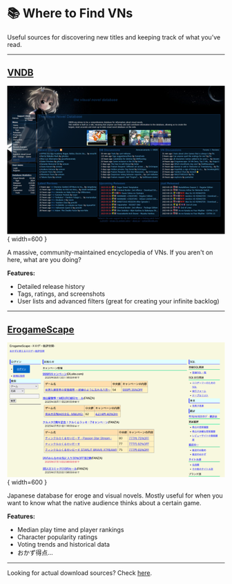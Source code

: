 # 📚 Where to Find VNs

Useful sources for discovering new titles and keeping track of what you’ve read.

---

## [VNDB](https://vndb.org/)

![VNDB Screenshot](assets/vndb.png){ width=600 }

A massive, community-maintained encyclopedia of VNs. If you aren't on here, what are you doing?

**Features:**

- Detailed release history  
- Tags, ratings, and screenshots  
- User lists and advanced filters (great for creating your infinite backlog)

---

## [ErogameScape](https://erogamescape.dyndns.org/~ap2/ero/toukei_kaiseki/)

![ErogameScape Screenshot](assets/erogamescape.png){ width=600 }

Japanese database for eroge and visual novels. Mostly useful for when you want to know what the native audience thinks about a certain game.

**Features:**

- Median play time and player rankings  
- Character popularity ratings  
- Voting trends and historical data  
- おかず得点...

---

Looking for actual download sources? Check [here](sources.md).
